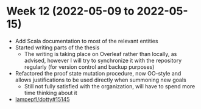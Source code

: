 Week 12 (2022-05-09 to 2022-05-15)
===

* Add Scala documentation to most of the relevant entities
* Started writing parts of the thesis
  * The writing is taking place on Overleaf rather than locally, as advised, however I will try to synchronize it with
    the repository regularly (for version control and backup purposes)
* Refactored the proof state mutation procedure, now OO-style and allows justifications to be used directly when
  summoning new goals
  * Still not fully satisfied with the organization, will have to spend more time thinking about it
* [lampepfl/dotty#15145](https://github.com/lampepfl/dotty/issues/15145)
